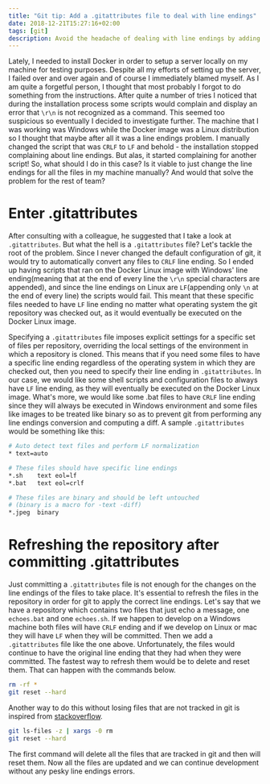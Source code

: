 ```yaml
---
title: "Git tip: Add a .gitattributes file to deal with line endings"
date: 2018-12-21T15:27:16+02:00
tags: [git]
description: Avoid the headache of dealing with line endings by adding rules for specific files for your entire git repository 
---
```

Lately, I needed to install Docker in order to setup a server locally on my machine for testing purposes. Despite all my efforts of setting up the server, I failed over and over again and of course I immediately blamed myself. As I am quite a forgetful person, I thought that most probably I forgot to do something from the instructions. After quite a number of tries I noticed that during the installation process some scripts would complain and display an error that `\r\n` is not recognized as a command. This seemed too suspicious so eventually I decided to investigate further. The machine that I was working was Windows while the Docker image was a Linux distribution so I thought that maybe after all it was a line endings problem. I manually changed the script that was `CRLF` to `LF` and behold - the installation stopped complaining about line endings. But alas, it started complaining for another script! So, what should I do in this case? Is it viable to just change the line endings for all the files in my machine manually? And would that solve the problem for the rest of team?

# Enter .gitattributes

After consulting with a colleague, he suggested that I take a look at `.gitattributes`. But what the hell is a `.gitattributes` file? Let's tackle the root of the problem. Since I never changed the default configuration of git, it would try to automatically convert any files to `CRLF` line ending. So I ended up having scripts that ran on the Docker Linux image with Windows' line ending(meaning that at the end of every line the `\r\n` special characters are appended), and since the line endings on Linux are `LF`(appending only `\n` at the end of every line) the scripts would fail. This meant that these specific files needed to have `LF` line ending no matter what operating system the git repository was checked out, as it would eventually be executed on the Docker Linux image.

Specifying a `.gitattributes` file imposes explicit settings for a specific set of files per repository, overriding the local settings of the environment in which a repository is cloned. This means that if you need some files to have a specific line ending regardless of the operating system in which they are checked out, then you need to specify their line ending in `.gitattributes`. In our case, we would like some shell scripts and configuration files to always have `LF` line ending, as they will eventually be executed on the Docker Linux image. What's more, we would like some .bat files to have `CRLF` line ending since they will always be executed in Windows environment and some files like images to be treated like binary so as to prevent git from performing any line endings conversion and computing a diff. A sample `.gitattributes` would be something like this:

```bash
# Auto detect text files and perform LF normalization
* text=auto

# These files should have specific line endings
*.sh	text eol=lf
*.bat	text eol=crlf

# These files are binary and should be left untouched
# (binary is a macro for -text -diff)
*.jpeg	binary	
```

# Refreshing the repository after committing .gitattributes

Just committing a `.gitattributes` file is not enough for the changes on the line endings of the files to take place. It's essential to refresh the files in the repository in order for git to apply the correct line endings. Let's say that we have a repository which contains two files that just echo a message, one `echoes.bat` and one `echoes.sh`. If we happen to develop on a Windows machine both files will have `CRLF` ending and if we develop on Linux or mac they will have `LF` when they will be committed. Then we add a `.gitattributes` file like the one above. Unfortunately, the files would continue to have the original line ending that they had when they were committed. The fastest way to refresh them would be to delete and reset them. That can happen with the commands below.

```bash
rm -rf *
git reset --hard
``` 

Another way to do this without losing files that are not tracked in git is inspired from [stackoverflow](https://stackoverflow.com/questions/17223527/how-do-i-force-git-to-checkout-the-master-branch-and-remove-carriage-returns-aft/17223639r).

```bash
git ls-files -z | xargs -0 rm
git reset --hard
```
The first command will delete all the files that are tracked in git and then will reset them. Now all the files are updated and we can continue development without any pesky line endings errors.
